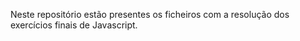 Neste repositório estão presentes os ficheiros com a resolução dos exercícios finais de Javascript.
